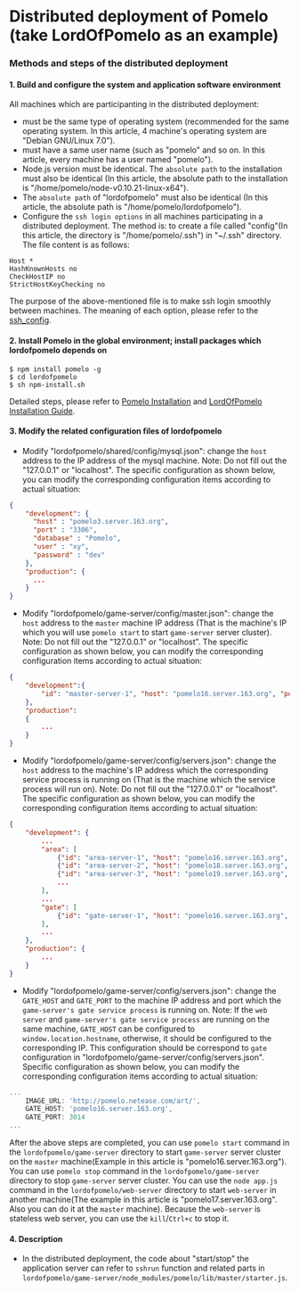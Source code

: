 # Distributed deployment of Pomelo (take LordOfPomelo as an example)

### Methods and steps of the distributed deployment 
#### 1. Build and configure the system and application software environment 
All machines which are participanting in the distributed deployment:

* must be the same type of operating system (recommended for the same operating system. In this article, 4 machine's operating system are "Debian GNU/Linux 7.0"). 
* must have a same user name (such as "pomelo" and so on. In this article, every machine has a user named "pomelo"). 
* Node.js version must be identical. The `absolute path` to the installation must also be identical (In this article, the absolute path to the installation is "/home/pomelo/node-v0.10.21-linux-x64"). 
* The `absolute path` of "lordofpomelo" must also be identical (In this article, the absolute path is "/home/pomelo/lordofpomelo"). 
* Configure the `ssh login options` in all machines participating in a distributed deployment. The method is: to create a file called "config"(In this article, the directory is "/home/pomelo/.ssh") in "~/.ssh" directory. The file content is as follows: 

```
Host *
HashKnownHosts no
CheckHostIP no
StrictHostKeyChecking no
```

The purpose of the above-mentioned file is to make ssh login smoothly between machines. The meaning of each option, please refer to the [ssh_config](http://man.he.net/man5/ssh_config). 

#### 2. Install Pomelo in the global environment; install packages which lordofpomelo depends on 

```
$ npm install pomelo -g
$ cd lordofpomelo
$ sh npm-install.sh
```

Detailed steps, please refer to [Pomelo Installation](https://github.com/NetEase/pomelo/wiki/Installation) and [LordOfPomelo Installation Guide](https://github.com/NetEase/pomelo/wiki/LordOfPomelo-installation-guide).


#### 3. Modify the related configuration files of lordofpomelo

* Modify "lordofpomelo/shared/config/mysql.json": change the `host` address to the IP address of the mysql machine. Note: Do not fill out the "127.0.0.1" or "localhost". The specific configuration as shown below, you can modify the corresponding configuration items according to actual situation: 

```json
{
	"development": {
	  "host" : "pomelo3.server.163.org",
	  "port" : "3306",
	  "database" : "Pomelo",
	  "user" : "xy",
	  "password" : "dev"
	},
	"production": {
	  ...
	}
}
```

* Modify "lordofpomelo/game-server/config/master.json": change the `host` address to the `master` machine IP address (That is the machine's IP which you will use `pomelo start` to start `game-server` server cluster). Note: Do not fill out the "127.0.0.1" or "localhost". The specific configuration as shown below, you can modify the corresponding configuration items according to actual situation:

```json
{
    "development":{
        "id": "master-server-1", "host": "pomelo16.server.163.org", "port": 3005
    },
    "production":
    {
        ...
    }  	
}
```

* Modify "lordofpomelo/game-server/config/servers.json": change the `host` address to the machine's IP address which the corresponding service process is running on (That is the machine which the service process will run on). Note: Do not fill out the "127.0.0.1" or "localhost". The specific configuration as shown below, you can modify the corresponding configuration items according to actual situation:

```json
{
	"development": {
		...
		"area": [
			{"id": "area-server-1", "host": "pomelo16.server.163.org", "port": 3250, "area": 1},
			{"id": "area-server-2", "host": "pomelo18.server.163.org", "port": 3251, "area": 2},
			{"id": "area-server-3", "host": "pomelo19.server.163.org", "port": 3252, "area": 3},
			...
		],
		...
		"gate": [
			{"id": "gate-server-1", "host": "pomelo16.server.163.org", "clientPort": 3014, "frontend": true}
		],
		...
	},
	"production": {
		...
	}
}
```

* Modify "lordofpomelo/game-server/config/servers.json": change the `GATE_HOST` and `GATE_PORT` to the machine IP address and port which the `game-server's gate service process` is running on. Note: If the `web server` and `game-server's gate service process` are running on the same machine, `GATE_HOST` can be configured to `window.location.hostname`, otherwise, it should be configured to the corresponding IP. This configuration should be correspond to `gate` configuration in "lordofpomelo/game-server/config/servers.json". Specific configuration as shown below, you can modify the corresponding configuration items according to actual situation: 

```javascript
...
    IMAGE_URL: 'http://pomelo.netease.com/art/',
    GATE_HOST: 'pomelo16.server.163.org',
    GATE_PORT: 3014
...
```

After the above steps are completed, you can use `pomelo start` command in the `lordofpomelo/game-server` directory to start `game-server` server cluster on the `master` machine(Example in this article is "pomelo16.server.163.org"). You can use `pomelo stop` command in the `lordofpomelo/game-server` directory to stop `game-server` server cluster. You can use the `node app.js` command in the `lordofpomelo/web-server` directory to start `web-server` in another machine(The example in this article is "pomelo17.server.163.org". Also you can do it at the `master` machine). Because the `web-server` is stateless web server, you can use the `kill`/`Ctrl+c` to stop it. 

#### 4. Description
* In the distributed deployment, the code about "start/stop" the application server can refer to `sshrun` function and related parts in `lordofpomelo/game-server/node_modules/pomelo/lib/master/starter.js`. 

